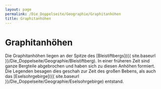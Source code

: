 ```yaml
---
layout: page
permalink: /Die_Doppelseite/Geographie/Graphitanhöhen
title: Graphitanhöhen
---
```


# Graphitanhöhen

Die Graphitanhöhen liegen an der Spitze des [Bleistiftbergs]({{ site.baseurl }}/Die_Doppelseite/Geographie/Bleistiftberg). In einer früheren Zeit sind ganze Bergteile abgebrochen und haben sich zu diesen Anhöhen formiert. Die Legenden besagen dies geschah zur Zeit des großen Bebens, als auch das [Eselsohrgebirge]({{ site.baseurl }}/Die_Doppelseite/Geographie/Eselsohrgebirge) entstand.

